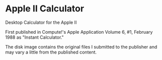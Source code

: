 # Apple II Calculator
Desktop Calculator for the Apple II

First published in Compute!'s Apple Application Volume 6, #1, February 1988 as "Instant Calculator."

The disk image contains the original files I submitted to the publisher and may vary a little from the published content.

